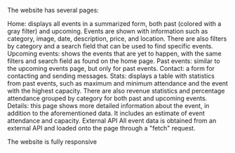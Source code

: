 
The website has several pages:

Home: displays all events in a summarized form, both past (colored with a gray filter) and upcoming. Events are shown with information such as category, image, date, description, price, and location. There are also filters by category and a search field that can be used to find specific events.
Upcoming events: shows the events that are yet to happen, with the same filters and search field as found on the home page.
Past events: similar to the upcoming events page, but only for past events.
Contact: a form for contacting and sending messages.
Stats: displays a table with statistics from past events, such as maximum and minimum attendance and the event with the highest capacity. There are also revenue statistics and percentage attendance grouped by category for both past and upcoming events.
Details: this page shows more detailed information about the event, in addition to the aforementioned data. It includes an estimate of event attendance and capacity.
External API
All event data is obtained from an external API and loaded onto the page through a "fetch" request.


The website is fully responsive 
